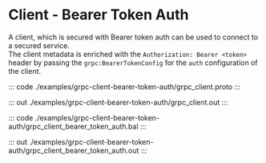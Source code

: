 # Client - Bearer Token Auth

A client, which is secured with Bearer token auth can be used to connect to
a secured service.<br/>
The client metadata is enriched with the `Authorization: Bearer <token>`
header by passing the `grpc:BearerTokenConfig` for the `auth` configuration
of the client.


::: code ./examples/grpc-client-bearer-token-auth/grpc_client.proto :::

::: out ./examples/grpc-client-bearer-token-auth/grpc_client.out :::

::: code ./examples/grpc-client-bearer-token-auth/grpc_client_bearer_token_auth.bal :::

::: out ./examples/grpc-client-bearer-token-auth/grpc_client_bearer_token_auth.out :::